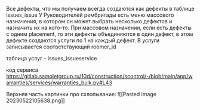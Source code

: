 Все дефекты, что мы получаем всегда создаются как дефекты в таблице issues_issue
У Руководителей рембригады есть меню массового назначения, в котором он может выбрать несколько дефектов и назначить их на кого-то.
При массовом назначении, если есть дефекты с одним placement, то эти дефекты объединяются в один дефект, в этом дефекте создаются услуги по 1 на каждый дефект. В услуги записывается соответствующий roomer_id

таблица услуг - issues_issueservice

код сервиса https://gitlab.samoletgroup.ru/10d/construction/scontrol/-/blob/main/app/warranties/services/warranties_bulk.py#L43

Верхняя часть картинки про схлопывание:
![[Pasted image 20230522105638.png]]